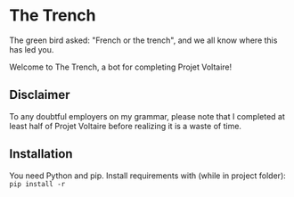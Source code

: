 # The Trench

The green bird asked: "French or the trench", and we all know where this has led you.

Welcome to The Trench, a bot for completing Projet Voltaire!


## Disclaimer
To any doubtful employers on my grammar, please note that I completed at least half of Projet Voltaire before realizing it is a waste of time.


## Installation
You need Python and pip.
Install requirements with (while in project folder): ```pip install -r```
